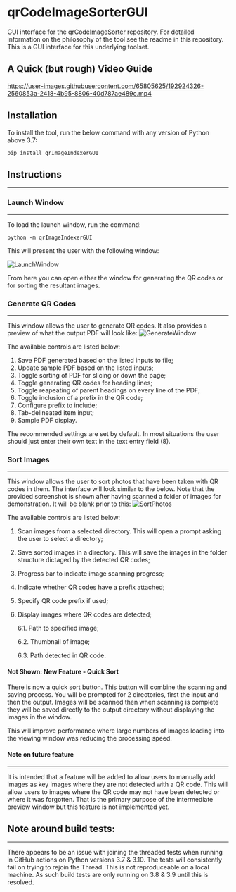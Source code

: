 # qrCodeImageSorterGUI
GUI interface for the [qrCodeImageSorter](https://github.com/jonpecar/qrCodeImageSorter) repository. For detailed information on the philosophy 
of the tool see the readme in this repository. This is a GUI interface for this underlying toolset.

## A Quick (but rough) Video Guide

https://user-images.githubusercontent.com/65805625/192924326-2560853a-2418-4b95-8806-40d787ae489c.mp4

## Installation

To install the tool, run the below command with any version of Python above 3.7:

```pip install qrImageIndexerGUI```

## Instructions
---

### Launch Window
---

To load the launch window, run the command:

```python -m qrImageIndexerGUI```

This will present the user with the following window:

![LaunchWindow](https://user-images.githubusercontent.com/65805625/192664386-c3fbaa5d-0c27-4b17-a002-9fda23ee2b8c.png)

From here you can open either the window for generating the QR codes or for sorting the resultant images.

### Generate QR Codes
---

This window allows the user to generate QR codes. It also provides a preview of what the output PDF will look like:
![GenerateWindow](https://user-images.githubusercontent.com/65805625/192664832-50818c4c-df25-40ef-aa98-2464f4f8fc4b.png)

The available controls are listed below:
1. Save PDF generated based on the listed inputs to file;
2. Update sample PDF based on the listed inputs;
3. Toggle sorting of PDF for slicing or down the page;
4. Toggle generating QR codes for heading lines;
5. Toggle reapeating of parent headings on every line of the PDF;
6. Toggle inclusion of a prefix in the QR code;
7. Configure prefix to include;
8. Tab-delineated item input;
9. Sample PDF display.

The recommended settings are set by default. In most situations the user should just enter their own text in the 
text entry field (8).

### Sort Images
---

This window allows the user to sort photos that have been taken with QR codes in them. The interface will look similar to the below. 
Note that the provided screenshot is shown after having scanned a folder of images for demonstration. It will be blank prior to this:
![SortPhotos](https://user-images.githubusercontent.com/65805625/192665979-34d9561e-2936-4c20-b17e-71a4f4f961f5.png)

The available controls are listed below:
1. Scan images from a selected directory. This will open a prompt asking the user to select a directory;
2. Save sorted images in a directory. This will save the images in the folder structure dictaged by the detected QR codes;
3. Progress bar to indicate image scanning progress;
4. Indicate whether QR codes have a prefix attached;
5. Specify QR code prefix if used;
6. Display images where QR codes are detected;

    6.1. Path to specified image;
    
    6.2. Thumbnail of image;
    
    6.3. Path detected in QR code.

#### Not Shown: New Feature - Quick Sort

There is now a quick sort button. This button will combine the scanning and saving process. You will be
prompted for 2 directories, first the input and then the output. Images will be scanned then when
scanning is complete they will be saved directly to the output directory without displaying the images
in the window.

This will improve performance where large numbers of images loading into the viewing window was
reducing the processing speed.


#### Note on future feature
---

It is intended that a feature will be added to allow users to manually add images as key images where they are not detected with a QR code. 
This will allow users to images where the QR code may not have been detected or where it was forgotten. That is the primary purpose of the
intermediate preview window but this feature is not implemented yet.

## Note around build tests:
---

There appears to be an issue with joining the threaded tests when running in GitHub actions on Python versions 3.7 & 3.10. 
The tests will consistently fail on trying to rejoin the Thread. This is not reproduceable on a local machine. 
As such build tests are only running on 3.8 & 3.9 until this is resolved.
